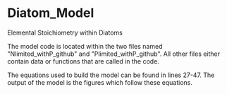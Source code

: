 # Diatom_Model
Elemental Stoichiometry within Diatoms


The model code is located within the two files named "Nlimited_withP_github" and "Plimited_withP_github". All other files either contain data or functions that are called in the code. 

The equations used to build the model can be found in lines 27-47. 
The output of the model is the figures which follow these equations. 
